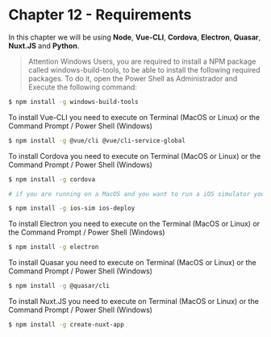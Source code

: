 # Chapter 12 - Requirements

In this chapter we will be using __Node__, __Vue-CLI__, __Cordova__, __Electron__, __Quasar__, __Nuxt.JS__ and __Python__.

> Attention Windows Users, you are required to install a NPM package called windows-build-tools, to be able to install the following required packages. To do it, open the Power Shell as Administrador and Execute the following command: 
```bash
$ npm install -g windows-build-tools
```

To install Vue-CLI you need to execute on Terminal (MacOS or Linux) or the Command Prompt / Power Shell (Windows)
```bash
$ npm install -g @vue/cli @vue/cli-service-global
```

To install Cordova you need to execute on Terminal (MacOS or Linux) or the Command Prompt / Power Shell (Windows)

```bash
$ npm install -g cordova

# if you are running on a MacOS and you want to run a iOS simulator you also need to run this:

$ npm install -g ios-sim ios-deploy
```

To install Electron you need to execute on the Terminal (MacOS or Linux) or the Command Prompt / Power Shell (Windows)
```bash
$ npm install -g electron
```

To install Quasar you need to execute on Terminal (MacOS or Linux) or the Command Prompt / Power Shell (Windows)

```bash
$ npm install -g @quasar/cli
```

To install Nuxt.JS you need to execute on Terminal (MacOS or Linux) or the Command Prompt / Power Shell (Windows)

```bash
$ npm install -g create-nuxt-app
```